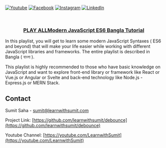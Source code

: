 [![Youtube][youtube-shield]][youtube-url]
[![Facebook][facebook-shield]][facebook-url]
[![Instagram][instagram-shield]][instagram-url]
[![LinkedIn][linkedin-shield]][linkedin-url]

<!-- PROJECT LOGO -->
<br />
<p align="center">
  <h3 align="center">
<a href="https://www.youtube.com/watch?v=PWXkYBmlbB4&list=PLHiZ4m8vCp9MFjMRp9EEHWKArbi0wdgXG&t=0s">PLAY ALLModern JavaScript ES6 Bangla Tutorial
</a>
</h3>

In this playlist, you will get to learn some modern JavaScript Syntaxes ( ES6 and beyond) that will make your life
easier while working with different JavaScript libraries and frameworks. The entire playlist is described in Bangla (
বাংলা ).

This playlist is highly recommended to those who have basic knowledge on JavaScript and want to explore front-end
library or framework like React or Vue.js or Angular or Svelte and back-end technology like Node.js - Express.js or MERN
Stack.


<!-- CONTACT -->

## Contact

Sumit Saha - [sumit@learnwithsumit.com](mailto:sumit@learnwithsumit.com)

Project Link: [https://github.com/learnwithsumit/debounce](https://github.com/learnwithsumit/debounce)

Youtube Channel: [https://youtube.com/LearnwithSumit](https://youtube.com/LearnwithSumit)

<!-- MARKDOWN LINKS & IMAGES -->

[youtube-shield]: https://img.shields.io/badge/-Youtube-black.svg?style=flat-square&logo=youtube&color=555&logoColor=white

[youtube-url]: https://youtube.com/LearnwithSumit

[facebook-shield]: https://img.shields.io/badge/-Facebook-black.svg?style=flat-square&logo=facebook&color=555&logoColor=white

[facebook-url]: https://facebook.com/letslearnwithsumit

[instagram-shield]: https://img.shields.io/badge/-Instagram-black.svg?style=flat-square&logo=instagram&color=555&logoColor=white

[instagram-url]: https://instagram.com/learnwithsumit

[linkedin-shield]: https://img.shields.io/badge/-LinkedIn-black.svg?style=flat-square&logo=linkedin&colorB=555

[linkedin-url]: https://linkedin.com/company/learnwithsumit
